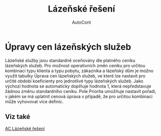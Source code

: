 ﻿---
    title: "Lázeňské řešení"
    author: AutoCont
    ms.date: 04/30/2018
    ms.topic: article
    ms.prod: dynamics-nav-2017
    ms.contentlocale: cs-cz
    ms.lasthandoff: 04/30/2018
---

# Úpravy cen lázeňských služeb

Lázeňské služby jsou standardně oceňovány dle platného ceníku lázeňských služeb. Pro možnost operativních změn ceníku pro určitou kombinaci typu klienta a typu pobytu, zákazníka a lázeňský dům je možno využít tabulky Úprava cen lázeňských služeb, ve které lze nastavit pro určité období koeficienty pro jednotlivé typy lázeňských služeb.
Jako výchozí hodnota se automaticky doplňuje hodnota 1, která nepředstavuje žádnou změnu standardního ceníku.
Pole Priorita umožňuje nastavit pořadí, v jakém se má uplatnit cenová úprava v případě, že pro určitou kombinaci může vyhovovat více definic. 



## <a name="see-also"></a>Viz také
[AC Lázeňské řešení](ac-spa-solution.md)